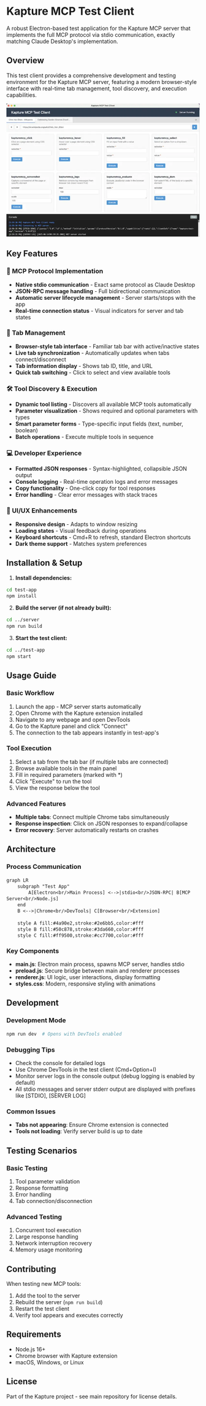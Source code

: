 # Kapture MCP Test Client

A robust Electron-based test application for the Kapture MCP server that implements the full MCP protocol via stdio communication, exactly matching Claude Desktop's implementation.

## Overview

This test client provides a comprehensive development and testing environment for the Kapture MCP server, featuring a modern browser-style interface with real-time tab management, tool discovery, and execution capabilities.

![Kapture MCP Test Client Interface](screenshot.webp)

## Key Features

### 🔌 MCP Protocol Implementation
- **Native stdio communication** - Exact same protocol as Claude Desktop
- **JSON-RPC message handling** - Full bidirectional communication
- **Automatic server lifecycle management** - Server starts/stops with the app
- **Real-time connection status** - Visual indicators for server and tab states

### 📑 Tab Management
- **Browser-style tab interface** - Familiar tab bar with active/inactive states
- **Live tab synchronization** - Automatically updates when tabs connect/disconnect
- **Tab information display** - Shows tab ID, title, and URL
- **Quick tab switching** - Click to select and view available tools

### 🛠️ Tool Discovery & Execution
- **Dynamic tool listing** - Discovers all available MCP tools automatically
- **Parameter visualization** - Shows required and optional parameters with types
- **Smart parameter forms** - Type-specific input fields (text, number, boolean)
- **Batch operations** - Execute multiple tools in sequence

### 💻 Developer Experience
- **Formatted JSON responses** - Syntax-highlighted, collapsible JSON output
- **Console logging** - Real-time operation logs and error messages
- **Copy functionality** - One-click copy for tool responses
- **Error handling** - Clear error messages with stack traces

### 🎨 UI/UX Enhancements
- **Responsive design** - Adapts to window resizing
- **Loading states** - Visual feedback during operations
- **Keyboard shortcuts** - Cmd+R to refresh, standard Electron shortcuts
- **Dark theme support** - Matches system preferences

## Installation & Setup

1. **Install dependencies:**
```bash
cd test-app
npm install
```

2. **Build the server (if not already built):**
```bash
cd ../server
npm run build
```

3. **Start the test client:**
```bash
cd ../test-app
npm start
```

## Usage Guide

### Basic Workflow
1. Launch the app - MCP server starts automatically
2. Open Chrome with the Kapture extension installed
3. Navigate to any webpage and open DevTools
4. Go to the Kapture panel and click "Connect"
5. The connection to the tab appears instantly in test-app's

### Tool Execution
1. Select a tab from the tab bar (if multiple tabs are connected)
2. Browse available tools in the main panel
3. Fill in required parameters (marked with *)
4. Click "Execute" to run the tool
5. View the response below the tool

### Advanced Features
- **Multiple tabs**: Connect multiple Chrome tabs simultaneously
- **Response inspection**: Click on JSON responses to expand/collapse
- **Error recovery**: Server automatically restarts on crashes

## Architecture

### Process Communication
```mermaid
graph LR
    subgraph "Test App"
        A[Electron<br/>Main Process] <-->|stdio<br/>JSON-RPC| B[MCP Server<br/>Node.js]
    end
    B <-->|Chrome<br/>DevTools| C[Browser<br/>Extension]
    
    style A fill:#4a90e2,stroke:#2e6bb5,color:#fff
    style B fill:#50c878,stroke:#3da660,color:#fff
    style C fill:#ff9500,stroke:#cc7700,color:#fff
```

### Key Components
- **main.js**: Electron main process, spawns MCP server, handles stdio
- **preload.js**: Secure bridge between main and renderer processes
- **renderer.js**: UI logic, user interactions, display formatting
- **styles.css**: Modern, responsive styling with animations

## Development

### Development Mode
```bash
npm run dev  # Opens with DevTools enabled
```

### Debugging Tips
- Check the console for detailed logs
- Use Chrome DevTools in the test client (Cmd+Option+I)
- Monitor server logs in the console output (debug logging is enabled by default)
- All stdio messages and server stderr output are displayed with prefixes like [STDIO], [SERVER LOG]

### Common Issues
- **Tabs not appearing**: Ensure Chrome extension is connected
- **Tools not loading**: Verify server build is up to date

## Testing Scenarios

### Basic Testing
1. Tool parameter validation
2. Response formatting
3. Error handling
4. Tab connection/disconnection

### Advanced Testing
1. Concurrent tool execution
2. Large response handling
3. Network interruption recovery
4. Memory usage monitoring

## Contributing

When testing new MCP tools:
1. Add the tool to the server
2. Rebuild the server (`npm run build`)
3. Restart the test client
4. Verify tool appears and executes correctly

## Requirements

- Node.js 16+
- Chrome browser with Kapture extension
- macOS, Windows, or Linux

## License

Part of the Kapture project - see main repository for license details.
